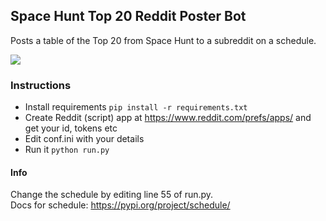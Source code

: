 ## Space Hunt Top 20 Reddit Poster Bot

Posts a table of the Top 20 from Space Hunt to a subreddit on a schedule.

![](https://github.com/impshum/Space-Hunt-Top-20-Reddit-Poster-Bot/blob/master/ss.jpg?raw=true)

### Instructions

- Install requirements ```pip install -r requirements.txt```
- Create Reddit (script) app at https://www.reddit.com/prefs/apps/ and get your id, tokens etc
- Edit conf.ini with your details
- Run it ```python run.py```

#### Info

Change the schedule by editing line 55 of run.py.  
Docs for schedule: https://pypi.org/project/schedule/
